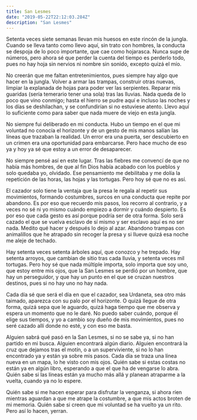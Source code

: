 ```yaml
---
title: San Lesmes
date: "2019-05-22T22:12:03.284Z"
description: "San Lesmes"
---
```


Setenta veces siete semanas llevan mis huesos en este rincón de la jungla. Cuando se lleva tanto como llevo aquí, sin trato con hombres, la conducta se despoja de lo poco importante, que cae como hojarasca. Nunca supe de números, pero ahora sé que perder la cuenta del tiempo es perderlo todo, pues no hay hoja sin nervios ni nombre sin sonido, excepto quizá el mío.

No creerán que me faltan entretenimientos, pues siempre hay algo que hacer en la jungla. Volver a armar las trampas, construir otras nuevas, limpiar la explanada de hojas para poder ver las serpientes. Reparar mis guaridas (sería temerario tener una sola) tras las lluvias. Nada queda de lo poco que vino conmigo; hasta el hierro se pudre aquí e incluso las noches y los días se deshilachan, y se confundirían si no estuviese atento. Llevo aquí lo suficiente como para saber que nada muere de viejo en esta jungla.

No siempre fui deliberado en mi conducta. Hubo un tiempo en el que mi voluntad no conocía el horizonte y de un gesto de mis manos salían las líneas que trazaban la realidad. Un error era una puerta, ser descubierto en un crimen era una oportunidad para embarcarse. Pero hace mucho de eso ya y hoy ya sé que estoy a un error de desaparecer.

No siempre pensé así en este lugar. Tras las fiebres me convencí de que no había más hombres, de que al fin Dios había acabado con los pueblos y solo quedaba yo, olvidado. Ese pensamiento me debilitaba y me dolía la repetición de las horas, las hojas y las tortugas. Pero hoy sé que no es así.

El cazador solo tiene la ventaja que la presa le regala al repetir sus movimientos, formando costumbres, surcos en una conducta que repite por abandono. Es por eso que recuerdo mis pasos, los recorro al contrario, y a veces no sé ni yo mismo cuándo empiezo a dormir y cuándo despierto. Es por eso que cada gesto es así porque podría ser de otra forma. Solo será cazado el que se vuelva esclavo de sí mismo y ser esclavo aquí es no ser nada. Medito qué hacer y después lo dejo al azar. Abandono trampas con animalillos que he atrapado sin recoger la presa y si llueve quizá esa noche me aleje de techado.

Hay setenta veces setenta árboles aquí, que conozco y he trepado. Hay setenta arroyos, que cambian de sitio tras cada lluvia, y setenta veces mil tortugas. Pero hoy sé que nada múltiple importa, solo importa que soy uno, que estoy entre mis ojos, que la San Lesmes se perdió por un hombre, que hay un perseguidor, y que hay un punto en el que se cruzan nuestros destinos, pues si no hay uno no hay nada.

Cada día sé que será el día en que el cazador, sea Urdaneta, sea otro más taimado, aparezca con su palo por el horizonte. O quizá llegue de otra forma, quizá sepa que le aguardo, quizá haga tiempo que me observa y espera un momento que no le daré. No puedo saber cuándo, porque él elige sus tiempos, y yo a cambio soy dueño de mis movimientos, pues no seré cazado allí donde no esté, y con eso me basta.

Alguien sabrá qué pasó en la San Lesmes, si no se sabe ya, si no han partido en mi busca. Alguien encontrará algún diario. Alguien encontrará la cruz que dejamos tras el motín, o a un superviviente, si no lo han encontrado ya y están ya sobre mis pasos. Cada día se traza una línea nueva en un mapa, lo he visto con mis ojos. Quién sabe si estas costas no están ya en algún libro, esperando a que el que ha de vengarse lo abra. Quién sabe si las líneas están ya mucho más allá y planean atraparme a la vuelta, cuando ya no lo espere.

Quién sabe si me hacen esperar para disfrutar la venganza, si ahora ríen mientras aguardan a que me atrape la costumbre, a que mis actos broten de mi memoria. Quién sabe si creen que mi voluntad se ha vuelto ya un rito. Pero así lo hacen, yerran.
